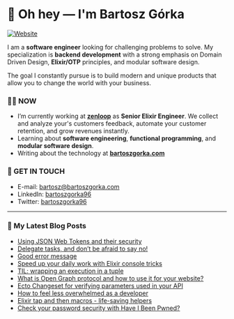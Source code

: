 # 👋 Oh hey — I'm Bartosz Górka

[![Website](https://img.shields.io/website?label=bartoszgorka.com&style=for-the-badge&url=https%3A%2F%2Fbartoszgorka.com)](https://bartoszgorka.com)

I am a **software engineer** looking for challenging problems to solve.
My specialization is **backend development** with a strong emphasis on Domain Driven Design, **Elixir/OTP** principles, and modular software design.

The goal I constantly pursue is to build modern and unique products that allow you to change the world with your business. 

### 👨‍💻 NOW

- I’m currently working at **[zenloop](https://zenloop.com/en)** as **Senior Elixir Engineer**.
  We collect and analyze your's customers feedback, automate your customer retention, and grow revenues instantly.
- Learning about **software engineering**, **functional programming**, and **modular software design**.
- Writing about the technology at **[bartoszgorka.com](https://bartoszgorka.com)**

### 📨 GET IN TOUCH

- E-mail: bartosz@bartoszgorka.com
- LinkedIn: [bartoszgorka96](https://www.linkedin.com/in/bartoszgorka96/)
- Twitter: [bartoszgorka96](https://twitter.com/BartoszGorka96)

----

### 📕 My Latest Blog Posts

<!-- BLOG-POST-LIST:START -->
- [Using JSON Web Tokens and their security](https://bartoszgorka.com/using-json-web-tokens-their-security)
- [Delegate tasks, and don’t be afraid to say no!](https://bartoszgorka.com/delegate-tasks-dont-be-afraid-to-say-no)
- [Good error message](https://bartoszgorka.com/good-error-message)
- [Speed up your daily work with Elixir console tricks](https://bartoszgorka.com/speed-up-your-daily-work-with-elixir-console-tricks)
- [TIL: wrapping an execution in a tuple](https://bartoszgorka.com/til-wrapping-an-execution-in-a-tuple)
- [What is Open Graph protocol and how to use it for your website?](https://bartoszgorka.com/what-is-open-graph-protocol)
- [Ecto Changeset for verifying parameters used in your API](https://bartoszgorka.com/ecto_changeset_for_verifying_parameters_used_in_your_api)
- [How to feel less overwhelmed as a developer](https://bartoszgorka.com/how_to_feel_less_overwhelmed_as_developer)
- [Elixir tap and then macros - life-saving helpers](https://bartoszgorka.com/elixir-tap-and-then-macros-life-saving-helpers)
- [Check your password security with Have I Been Pwned?](https://bartoszgorka.com/check_your_password_security_with_have_i_been_pwned)
<!-- BLOG-POST-LIST:END -->
